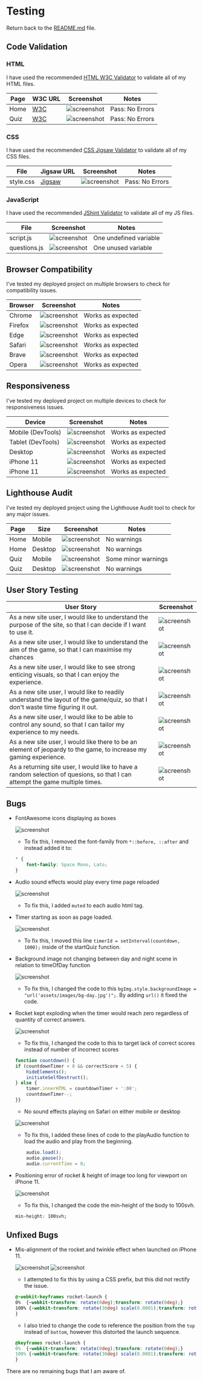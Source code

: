 # Testing

Return back to the [README.md](README.md) file.

## Code Validation

### HTML

I have used the recommended [HTML W3C Validator](https://validator.w3.org) to validate all of my HTML files.

| Page | W3C URL | Screenshot | Notes |
| --- | --- | --- | --- |
| Home | [W3C](https://validator.w3.org/nu/?doc=https%3A%2F%2Fjamesh003.github.io%2FRocket-Launch%2F) | ![screenshot](documentation/testing/html-validation-index.png) | Pass: No Errors |
| Quiz | [W3C](https://validator.w3.org/nu/?doc=https%3A%2F%2Fjamesh003.github.io%2FRocket-Launch%2Fquiz.html) | ![screenshot](documentation/testing/html-validation-quiz.png) | Pass: No Errors |

### CSS

I have used the recommended [CSS Jigsaw Validator](https://jigsaw.w3.org/css-validator) to validate all of my CSS files.

| File | Jigsaw URL | Screenshot | Notes |
| --- | --- | --- | --- |
| style.css | [Jigsaw](https://jigsaw.w3.org/css-validator/validator?uri=https%3A%2F%2Fjamesh003.github.io%2FRocket-Launch%2Fquiz.html&profile=css3svg&usermedium=all&warning=1&vextwarning=&lang=en) | ![screenshot](documentation/testing/css-validation-home.png) | Pass: No Errors |


### JavaScript

I have used the recommended [JShint Validator](https://jshint.com) to validate all of my JS files.

| File | Screenshot | Notes |
| --- | --- | --- |
| script.js | ![screenshot](documentation/testing/js-validation-script.png) | One undefined variable |
| questions.js | ![screenshot](documentation/testing/js-validation-questions.png) | One unused variable |

## Browser Compatibility

I've tested my deployed project on multiple browsers to check for compatibility issues.

| Browser | Screenshot | Notes |
| --- | --- | --- |
| Chrome | ![screenshot](documentation/testing/chrome-testing.png) | Works as expected |
| Firefox | ![screenshot](documentation/testing/firefox-testing.png) | Works as expected |
| Edge | ![screenshot](documentation/testing/edge-testing.png) | Works as expected |
| Safari | ![screenshot](documentation/testing/safari-testing-explosion-error.png) | Works as expected |
| Brave | ![screenshot](documentation/testing/brave-testing.png) | Works as expected |
| Opera | ![screenshot](documentation/testing/opera-testing.png) | Works as expected |

## Responsiveness

I've tested my deployed project on multiple devices to check for responsiveness issues.

| Device | Screenshot | Notes |
| --- | --- | --- |
| Mobile (DevTools) | ![screenshot](documentation/testing/mobile-devtools-responsiveness.png) | Works as expected |
| Tablet (DevTools) | ![screenshot](documentation/testing/tablet-devtools-responsiveness.png) | Works as expected |
| Desktop | ![screenshot](documentation/testing/desktop-responsiveness.png) | Works as expected |
| iPhone 11 | ![screenshot](documentation/testing/iphone11-responsiveness1.PNG) | Works as expected |
| iPhone 11 | ![screenshot](documentation/testing/iphone11-responsiveness2.PNG) | Works as expected |

## Lighthouse Audit

I've tested my deployed project using the Lighthouse Audit tool to check for any major issues.

| Page | Size | Screenshot | Notes |
| --- | --- | --- | --- |
| Home | Mobile | ![screenshot](documentation/testing/mobile-home-lighthouse.png) | No warnings |
| Home | Desktop | ![screenshot](documentation/testing/desktop-home-lighthouse.png) | No warnings |
| Quiz | Mobile | ![screenshot](documentation/testing/mobile-quiz-lighthouse.png) | Some minor warnings |
| Quiz | Desktop | ![screenshot](documentation/testing/desktop-quiz-lighthouse.png) | No warnings |

## User Story Testing

| User Story | Screenshot |
| --- | --- |
| As a new site user, I would like to understand the purpose of the site, so that I can decide if I want to use it. | ![screenshot](documentation/user-stories/user-stories-purpose.png) |
| As a new site user, I would like to understand the aim of the game, so that I can maximise my chances | ![screenshot](documentation/user-stories/user-stories-aim.png) |
| As a new site user, I would like to see strong enticing visuals, so that I can enjoy the experience. | ![screenshot](documentation/user-stories/user-stories-purpose.png) |
| As a new site user, I would like to readily understand the layout of the game/quiz, so that I don't waste time figuring it out.| ![screenshot](documentation/user-stories/user-stories-undestand.png) |
As a new site user, I would like to be able to control any sound, so that I can tailor my experience to my needs.| ![screenshot](documentation/user-stories/user-stories-volume.png) |
As a new site user, I would like there to be an element of jeopardy to the game, to increase my gaming experience.| ![screenshot](documentation/user-stories/user-stories-jeopardy.png) |
| As a returning site user, I would like to have a random selection of quesions, so that I can attempt the game multiple times. | ![screenshot](documentation/user-stories/user-stories-random.png) |

## Bugs

- FontAwesome icons displaying as boxes

    ![screenshot](documentation/testing/font-awesome-icons-bug.png)

    - To fix this, I removed the font-family from `*::before, ::after` 
    and instead added it to:

    ```css
    * {
        font-family: Space Mono, Lato;
    }
    ```

- Audio sound effects would play every time page reloaded

    ![screenshot](documentation/testing/audio-bug.png)

    - To fix this, I added `muted` to each audio html tag.

- Timer starting as soon as page loaded.

    ![screenshot](documentation/testing/timer-bug.png)

    - To fix this, I moved this line `timerId = setInterval(countdown, 1000);` inside of the startQuiz function.

- Background image not changing between day and night scene in relation to timeOfDay function

    ![screenshot](documentation/testing/timeofday-bug.png)

    - To fix this, I changed the code to this `bgImg.style.backgroundImage = "url('assets/images/bg-day.jpg')";`. By adding `url()` it fixed the code.

- Rocket kept exploding when the timer would reach zero regardless of quantity of correct answers.

    ![screenshot](documentation/testing/constant-destruct-bug.png)

    - To fix this, I changed the code to this to target lack of correct scores instead of number of incorrect scores

    ```js
    function countdown() {
    if (countdownTimer < 0 && correctScore < 5) {
        hideElements();
        initiateSelfDestruct();
    } else {
        timer.innerHTML = countdownTimer + ':00';
        countdownTimer--;
    }}
    ```

    - No sound effects playing on Safari on either mobile or desktop

    ![screenshot](documentation/testing/safari-testing-explosion-error.png)

    - To fix this, I added these lines of code to the playAudio function to load the audio and play from the beginning.

    ```js
        audio.load();
        audio.pause();
        audio.currentTime = 0;
    ```

- Positioning error of rocket & height of image too long for viewport on iPhone 11.

    ![screenshot](documentation/testing/iphone11-responsiveness-position-error.PNG)

    - To fix this, I changed the code the min-height of the body to 100svh.
    ```css
    min-height: 100svh;
    ```

## Unfixed Bugs

 - Mis-alignment of the rocket and twinkle effect when launched on iPhone 11.

    ![screenshot](documentation/testing/iphone-rocket-position-error.PNG)
    ![screenshot](documentation/testing/iphone-twinkle-position-error.PNG)

    - I attempted to fix this by using a CSS prefix, but this did not rectify the issue.
    ```css
    @-webkit-keyframes rocket-launch {
    0%  {-webkit-transform: rotate(0deg);transform: rotate(0deg);}
    100% {-webkit-transform: rotate(30deg) scale(0.0001);transform: rotate(30deg) scale(0.0001); bottom: 42.4em; left: 16em;}
    }
    ```

    - I also tried to change the code to reference the position from the `top` instead of `bottom`, however this distorted the launch sequence.
    ```css
    @keyframes rocket-launch {
    0%  {-webkit-transform: rotate(0deg);transform: rotate(0deg);}
    100% {-webkit-transform: rotate(30deg) scale(0.0001);transform: rotate(30deg) scale(0.0001); top: 1em; left: 16em;}
    }
    ```


There are no remaining bugs that I am aware of.

